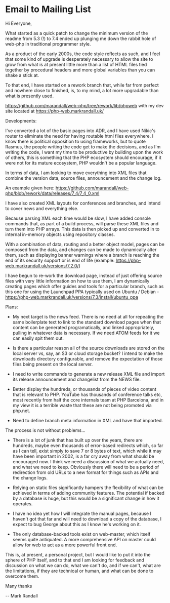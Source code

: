 # Email to Mailing List
Hi Everyone,

What started as a quick patch to change the minimum version of the
readme from 5.3 (!) to 7.4 ended up plunging me down the rabbit hole
of web-php in traditional programmer style.

As a product of the early 2000s, the code style reflects as such, and
I feel that some kind of upgrade is desperately necessary to allow the
site to grow from what is at present little more than a list of HTML
files tied together by procedural headers and more global variables
than you can shake a stick at.

To that end, I have started on a rework branch that, while far from
perfect and nowhere close to finished, is, to my mind, a lot more
upgradable than what is presently used.

https://github.com/marandall/web-php/tree/rework/lib/phpweb with my
dev site located at https://php-web.markrandall.uk/



Developments:

I've converted a lot of the basic pages into ADR, and I have used
Nikic's router to eliminate the need for having routable html files
everywhere. I know there is political opposition to using frameworks,
but to quote Rasmus, the people writing the code get to make the
decisions, and as I'm writing the code, I want my time to be
productive by building upon the work of others, this is something that
the PHP ecosystem should encourage, if it were not for its mature
ecosystem, PHP wouldn't be a popular language.

In terms of data, I am looking to move everything into XML files that
combine the version data, source files, announcement and the change
log. 

An example given here:
https://github.com/marandall/web-php/blob/rework/data/releases/7_4/7_4_0.xml

I have also created XML layouts for conferences and branches, and
intend to cover news and everything else.

Because parsing XML each time would be slow, I have added console
commands that, as part of a build process, will parse these XML files
and turn them into PHP arrays. This data is then picked up and
converted in to internal in-memory objects using repository classes.

With a combination of data, routing and a better object model, pages
can be composed from the data, and changes can be made to dynamically
alter them, such as displaying banner warnings where a branch is
reaching the end of its security support or is end of life (example:
https://php-web.markrandall.uk/versions/7.2.0/)

I have begun to re-work the download page, instead of just offering
source files with very little information on how to use them, I am
dynamically creating pages which offer guides and tools for a
particular branch, such as this one for using the Launchpad PPA
typically used on Ubuntu / Debian -
https://php-web.markrandall.uk/versions/7.3/install/ubuntu_ppa



Plans:

* My next target is the news feed. There is no need at all for
repeating the same boilerplate text to link to the standard download
pages when that content can be generated programatically, and linked
appropriately, pulling in whatever data is necessary. If we need ATOM
feeds for it we can easily spit them out.

* Is there a particular reason all of the source downloads are stored
on the local server vs, say, an S3 or cloud storage bucket? I intend
to make the downloads directory configurable, and remove the
expectation of those files being present on the local server.

* I need to write commands to generate a new release XML file and
import its release announcement and changelist from the NEWS file.

* Better display the hundreds, or thousands of pieces of video content
that is relevant to PHP.  YouTube has thousands of conference talks
etc,  most recently from half the core internals team at PHP
Barcelona, and in my view it is a terrible waste that these are not
being promoted via php.net.

* Need to define branch meta information in XML and have that imported.


The process is not without problems...

* There is a lot of junk that has built up over the years, there are
hundreds, maybe even thousands of error-based redirects which, so far
as I can tell, exist simply to save 7 or 8 bytes of text, which while
it may have been important in 2002, is a far cry away from what should
be encouraged now. I think we need a discussion of what we actually
need, and what we need to keep. Obviously there will need to be a
period of redirection from old URLs to a new format for things such as
APIs and the change logs.

* Relying on static files significantly hampers the flexibility of
what can be achieved in terms of adding community features. The
potential if backed by a database is huge, but this would be a
significant change in how it operates.

* I have no idea yet how I will integrate the manual pages, because I
haven't got that far and will need to download a copy of the database,
I expect to bug George about this as I know he's working on it.

* The only database-backed tools exist on web-master, which itself
seems quite antiquated. A more comprehensive API on master could allow
for web to act as a more powerful front end.


This is, at present, a personal project, but I would like to put it
into the sphere of PHP itself, and to that end I am looking for
feedback and discussion on what we can do, what we can't do, and if we
can't, what are the limitations, if they are technical or human, and
what can be done to overcome them.

Many thanks

--
Mark Randall

